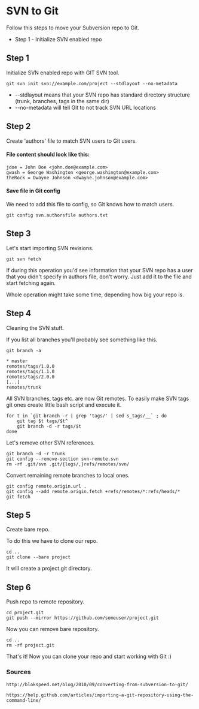 # SVN to Git

Follow this steps to move your Subversion repo to Git.

* Step 1 - Initialize SVN enabled repo

## Step 1
Initialize SVN enabled repo with GIT SVN tool.

    git svn init svn://example.com/project --stdlayout --no-metadata

* --stdlayout means that your SVN repo has standard directory structure (trunk, branches, tags in the same dir)
* --no-metadata will tell Git to not track SVN URL locations

## Step 2
Create 'authors' file to match SVN users to Git users.

#### File content should look like this:

    jdoe = John Doe <john.doe@example.com>
    gwash = George Washington <george.washington@example.com>
    theRock = Dwayne Johnson <dwayne.johnson@example.com>

#### Save file in Git config
We need to add this file to config, so Git knows how to match users.

    git config svn.authorsfile authors.txt

## Step 3
Let's start importing SVN revisions.

    git svn fetch

If during this operation you'd see information that your SVN repo has a user that you didn't specify in authors file, don't worry. Just add it to the file and start fetching again.

Whole operation might take some time, depending how big your repo is.

## Step 4
Cleaning the SVN stuff.

If you list all branches you'll probably see something like this.

    git branch -a

    * master
    remotes/tags/1.0.0
    remotes/tags/1.1.0
    remotes/tags/2.0.0
    [...]
    remotes/trunk

All SVN branches, tags etc. are now Git remotes. To easily make SVN tags git ones create little bash script and execute it.

    for t in `git branch -r | grep 'tags/' | sed s_tags/__` ; do
        git tag $t tags/$t^
        git branch -d -r tags/$t
    done

Let's remove other SVN references.

    git branch -d -r trunk
    git config --remove-section svn-remote.svn
    rm -rf .git/svn .git/{logs/,}refs/remotes/svn/

Convert remaining remote branches to local ones.

    git config remote.origin.url .
    git config --add remote.origin.fetch +refs/remotes/*:refs/heads/*
    git fetch

## Step 5
Create bare repo.

To do this we have to clone our repo.

    cd ..
    git clone --bare project

It will create a project.git directory.

## Step 6
Push repo to remote repository.

    cd project.git
    git push --mirror https://github.com/someuser/project.git

Now you can remove bare repository.

    cd ..
    rm -rf project.git

That's it! Now you can clone your repo and start working with Git :)


### Sources

    http://blokspeed.net/blog/2010/09/converting-from-subversion-to-git/

    https://help.github.com/articles/importing-a-git-repository-using-the-command-line/